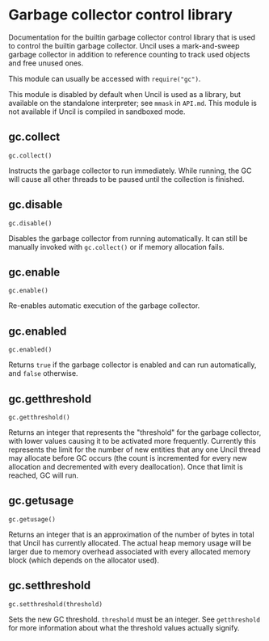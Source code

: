 
# Garbage collector control library

Documentation for the builtin garbage collector control library that is used to
control the builtin garbage collector. Uncil uses a mark-and-sweep garbage
collector in addition to reference counting to track used objects and free
unused ones.

This module can usually be accessed with `require("gc")`.

This module is disabled by default when Uncil is used as a library, but
available on the standalone interpreter; see `mmask` in `API.md`. This module
is not available if Uncil is compiled in sandboxed mode.

## gc.collect
`gc.collect()`

Instructs the garbage collector to run immediately. While running, the GC
will cause all other threads to be paused until the collection is finished.

## gc.disable
`gc.disable()`

Disables the garbage collector from running automatically. It can still be
manually invoked with `gc.collect()` or if memory allocation fails.

## gc.enable
`gc.enable()`

Re-enables automatic execution of the garbage collector.

## gc.enabled
`gc.enabled()`

Returns `true` if the garbage collector is enabled and can run automatically,
and `false` otherwise.

## gc.getthreshold
`gc.getthreshold()`

Returns an integer that represents the "threshold" for the garbage collector,
with lower values causing it to be activated more frequently. Currently this
represents the limit for the number of new entities that any one Uncil thread
may allocate before GC occurs (the count is incremented for every new
allocation and decremented with every deallocation). Once that limit is
reached, GC will run.

## gc.getusage
`gc.getusage()`

Returns an integer that is an approximation of the number of bytes in total
that Uncil has currently allocated. The actual heap memory usage will be larger
due to memory overhead associated with every allocated memory block (which
depends on the allocator used).

## gc.setthreshold
`gc.setthreshold(threshold)`

Sets the new GC threshold. `threshold` must be an integer. See `getthreshold`
for more information about what the threshold values actually signify.
